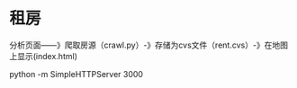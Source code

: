 # 租房
分析页面——》爬取房源（crawl.py）-》存储为cvs文件（rent.cvs）-》在地图上显示(index.html)

python -m SimpleHTTPServer 3000

